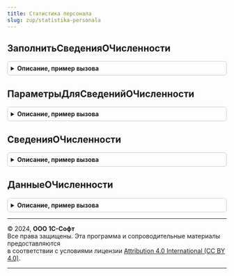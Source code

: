 ```yaml
---
title: Статистика персонала
slug: zup/statistika-personala
---
```



## ЗаполнитьСведенияОЧисленности
<details style="margin: 1em 0; padding: 0.5em; border: 1px solid #ccc; border-radius: 6px;">

<summary style="font-weight: bold; cursor: pointer;">Описание, пример вызова</summary>

```bsl

// Заполняет переданную таблицу значений сведениями о численности сотрудников
//
// Параметры:
//  СведенияОЧисленности                - см. СведенияОЧисленности()
//  ПараметрыДляСведенийОЧисленности    - см. ПараметрыДляСведенийОЧисленности()
//
Процедура ЗаполнитьСведенияОЧисленности(СведенияОЧисленности, Знач ПараметрыДляСведенийОЧисленности) Экспорт
```

Пример вызова
```bsl
СтатистикаПерсонала.ЗаполнитьСведенияОЧисленности(СведенияОЧисленности, ПараметрыДляСведенийОЧисленности) 
```
</details>

## ПараметрыДляСведенийОЧисленности
<details style="margin: 1em 0; padding: 0.5em; border: 1px solid #ccc; border-radius: 6px;">

<summary style="font-weight: bold; cursor: pointer;">Описание, пример вызова</summary>

```bsl

// См. СтатистикаПерсоналаВнутренний.ПараметрыДляСведенийОЧисленности.
Функция ПараметрыДляСведенийОЧисленности() Экспорт
```

Пример вызова
```bsl
Результат = СтатистикаПерсонала.ПараметрыДляСведенийОЧисленности() 
```
</details>

## СведенияОЧисленности
<details style="margin: 1em 0; padding: 0.5em; border: 1px solid #ccc; border-radius: 6px;">

<summary style="font-weight: bold; cursor: pointer;">Описание, пример вызова</summary>

```bsl

// См. СтатистикаПерсоналаВнутренний.СведенияОЧисленности.
Функция СведенияОЧисленности(РазрядностьПоказателей = 2) Экспорт
```

Пример вызова
```bsl
Результат = СтатистикаПерсонала.СведенияОЧисленности(РазрядностьПоказателей);
```
</details>

## ДанныеОЧисленности
<details style="margin: 1em 0; padding: 0.5em; border: 1px solid #ccc; border-radius: 6px;">

<summary style="font-weight: bold; cursor: pointer;">Описание, пример вызова</summary>

```bsl

// Возвращает объект для хранения данных о численности
// Возвращаемое значение:
//   Структура:
//   * СреднесписочнаяЧисленностьРаботников - Число
//   * СреднесписочнаяЧисленностьЖенщин - Число
//   * СреднесписочнаяЧисленностьИнвалидов - Число
//   * ЧисленностьРаботников - Число
//   * ЧисленностьЖенщин - Число
//   * ЧисленностьИнвалидов - Число
//
Функция ДанныеОЧисленности() Экспорт
```

Пример вызова
```bsl
Результат = СтатистикаПерсонала.ДанныеОЧисленности() 
```
</details>

---

© 2024, **ООО 1С-Софт**  
Все права защищены. Эта программа и сопроводительные материалы предоставляются  
в соответствии с условиями лицензии [Attribution 4.0 International (CC BY 4.0)](https://creativecommons.org/licenses/by/4.0/legalcode).

---
